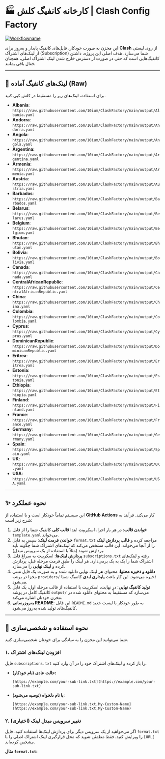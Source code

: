 # 🏭 کارخانه کانفیگ کلش | Clash Config Factory

[![Workflowname](https://github.com/10ium/ClashFactory/actions/workflows/main.yml/badge.svg)](https://github.com/10ium/ClashFactory/actions/workflows/main.yml)

این مخزن به صورت خودکار، فایل‌های کانفیگ پایدار و به‌روز برای **Clash** از روی لیستی از لینک‌های اشتراک (Subscription) شما می‌سازد. هدف اصلی این پروژه، داشتن کانفیگ‌هایی است که حتی در صورت از دسترس خارج شدن لینک اشتراک اصلی، همچنان فعال باقی بمانند.

---

<!-- START_LINKS -->

## 🔗 لینک‌های کانفیگ آماده (Raw)

برای استفاده، لینک‌های زیر را مستقیما در کلش کپی کنید.

* **Albania**: `https://raw.githubusercontent.com/10ium/ClashFactory/main/output/Albania.yaml`
* **Andorra**: `https://raw.githubusercontent.com/10ium/ClashFactory/main/output/Andorra.yaml`
* **Angola**: `https://raw.githubusercontent.com/10ium/ClashFactory/main/output/Angola.yaml`
* **Argentina**: `https://raw.githubusercontent.com/10ium/ClashFactory/main/output/Argentina.yaml`
* **Armenia**: `https://raw.githubusercontent.com/10ium/ClashFactory/main/output/Armenia.yaml`
* **Austria**: `https://raw.githubusercontent.com/10ium/ClashFactory/main/output/Austria.yaml`
* **Barbados**: `https://raw.githubusercontent.com/10ium/ClashFactory/main/output/Barbados.yaml`
* **Belarus**: `https://raw.githubusercontent.com/10ium/ClashFactory/main/output/Belarus.yaml`
* **Belgium**: `https://raw.githubusercontent.com/10ium/ClashFactory/main/output/Belgium.yaml`
* **Bhutan**: `https://raw.githubusercontent.com/10ium/ClashFactory/main/output/Bhutan.yaml`
* **Bolivia**: `https://raw.githubusercontent.com/10ium/ClashFactory/main/output/Bolivia.yaml`
* **Canada**: `https://raw.githubusercontent.com/10ium/ClashFactory/main/output/Canada.yaml`
* **CentralAfricanRepublic**: `https://raw.githubusercontent.com/10ium/ClashFactory/main/output/CentralAfricanRepublic.yaml`
* **China**: `https://raw.githubusercontent.com/10ium/ClashFactory/main/output/China.yaml`
* **Colombia**: `https://raw.githubusercontent.com/10ium/ClashFactory/main/output/Colombia.yaml`
* **Cyprus**: `https://raw.githubusercontent.com/10ium/ClashFactory/main/output/Cyprus.yaml`
* **DominicanRepublic**: `https://raw.githubusercontent.com/10ium/ClashFactory/main/output/DominicanRepublic.yaml`
* **Eritrea**: `https://raw.githubusercontent.com/10ium/ClashFactory/main/output/Eritrea.yaml`
* **Estonia**: `https://raw.githubusercontent.com/10ium/ClashFactory/main/output/Estonia.yaml`
* **Ethiopia**: `https://raw.githubusercontent.com/10ium/ClashFactory/main/output/Ethiopia.yaml`
* **Finland**: `https://raw.githubusercontent.com/10ium/ClashFactory/main/output/Finland.yaml`
* **France**: `https://raw.githubusercontent.com/10ium/ClashFactory/main/output/France.yaml`
* **Germany**: `https://raw.githubusercontent.com/10ium/ClashFactory/main/output/Germany.yaml`
* **Spain**: `https://raw.githubusercontent.com/10ium/ClashFactory/main/output/Spain.yaml`
* **UK**: `https://raw.githubusercontent.com/10ium/ClashFactory/main/output/UK.yaml`
* **USA**: `https://raw.githubusercontent.com/10ium/ClashFactory/main/output/USA.yaml`

<!-- END_LINKS -->

---

## ✨ نحوه عملکرد

این سیستم تماماً خودکار است و با استفاده از **GitHub Actions** کار می‌کند. فرآیند به شرح زیر است:

1.  **خواندن قالب**: در هر بار اجرا، اسکریپت ابتدا **قالب کلی** کانفیگ شما را از فایل `template.yaml` می‌خواند.
2.  **خواندن فرمت لینک**: سپس به فایل `format.txt` مراجعه کرده و **قالب پردازش لینک** را از آنجا می‌خواند. این قالب مشخص می‌کند که لینک‌های اشتراک شما چگونه باید پردازش شوند (مثلاً با استفاده از یک سرویس مبدل).
3.  **پردازش لینک‌ها**: اسکریپت به سراغ فایل `subscriptions.txt` رفته و لینک‌های اشتراک شما را یک به یک برمی‌دارد. هر لینک را طبق فرمت مرحله قبل، پردازش کرده و **لینک نهایی** را می‌سازد.
4.  **دانلود و ذخیره محتوا**: محتوای هر لینک نهایی دانلود شده و به صورت یک فایل متنی مجزا در پوشه `providers/` ذخیره می‌شود. این کار باعث **پایداری ابدی** کانفیگ شما می‌شود.
5.  **تولید کانفیگ نهایی**: در نهایت، اسکریپت با استفاده از قالب مرحله اول، یک فایل کانفیگ کامل در پوشه `output/` می‌سازد که مستقیماً به محتوای دانلود شده در مخزن خودتان اشاره می‌کند.
6.  **به‌روزرسانی README**: این فایل `README.md` به طور خودکار با لیست جدید کانفیگ‌های تولید شده به‌روز می‌شود.

---

## 🚀 نحوه استفاده و شخصی‌سازی

شما می‌توانید این مخزن را به سادگی برای خودتان شخصی‌سازی کنید.

### ۱. افزودن لینک‌های اشتراک

فایل `subscriptions.txt` را باز کرده و لینک‌های اشتراک خود را در آن وارد کنید.

* **حالت عادی (نام خودکار):**
    ```
    [https://example.com/your-sub-link.txt](https://example.com/your-sub-link.txt)
    ```
* **با نام دلخواه (توصیه می‌شود):**
    ```
    [https://example.com/your-sub-link.txt,My-Custom-Name](https://example.com/your-sub-link.txt,My-Custom-Name)
    ```

### ۲. تغییر سرویس مبدل لینک (اختیاری)

اگر می‌خواهید از یک سرویس دیگر برای پردازش لینک‌ها استفاده کنید، فایل `format.txt` را ویرایش کنید. فقط مطمئن شوید که محل قرارگیری لینک اشتراک اصلی را با `[URL]` مشخص کرده‌اید.

**مثال `format.txt`:**
